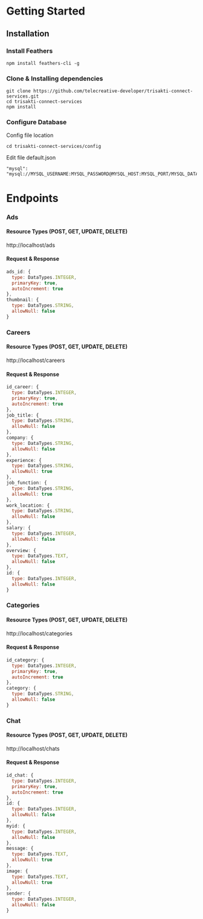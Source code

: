 # Getting Started

## Installation

### Install Feathers
```
npm install feathers-cli -g
```
### Clone & Installing dependencies
```
git clone https://github.com/telecreative-developer/trisakti-connect-services.git
cd trisakti-connect-services
npm install
```
### Configure Database
Config file location
```
cd trisakti-connect-services/config
```
Edit file default.json
```
"mysql": "mysql://MYSQL_USERNAME:MYSQL_PASSWORD@MYSQL_HOST:MYSQL_PORT/MYSQL_DATABASE_NAME"
```

# Endpoints
### Ads
#### Resource Types (POST, GET, UPDATE, DELETE)
http://localhost/ads
#### Request & Response
```javascript
ads_id: {
  type: DataTypes.INTEGER,
  primaryKey: true,
  autoIncrement: true
},
thumbnail: {
  type: DataTypes.STRING,
  allowNull: false
}
```

### Careers
#### Resource Types (POST, GET, UPDATE, DELETE)
http://localhost/careers
#### Request & Response
```javascript
id_career: {
  type: DataTypes.INTEGER,
  primaryKey: true,
  autoIncrement: true
},
job_title: {
  type: DataTypes.STRING,
  allowNull: false
},
company: {
  type: DataTypes.STRING,
  allowNull: false
},
experience: {
  type: DataTypes.STRING,
  allowNull: true
},
job_function: {
  type: DataTypes.STRING,
  allowNull: true
},
work_location: {
  type: DataTypes.STRING,
  allowNull: false
},
salary: {
  type: DataTypes.INTEGER,
  allowNull: false
},
overview: {
  type: DataTypes.TEXT,
  allowNull: false
},
id: {
  type: DataTypes.INTEGER,
  allowNull: false
}
```

### Categories
#### Resource Types (POST, GET, UPDATE, DELETE)
http://localhost/categories
#### Request & Response
```javascript
id_category: {
  type: DataTypes.INTEGER,
  primaryKey: true,
  autoIncrement: true
},
category: {
  type: DataTypes.STRING,
  allowNull: false
}
```

### Chat
#### Resource Types (POST, GET, UPDATE, DELETE)
http://localhost/chats
#### Request & Response
```javascript
id_chat: {
  type: DataTypes.INTEGER,
  primaryKey: true,
  autoIncrement: true
},
id: {
  type: DataTypes.INTEGER,
  allowNull: false
},
myid: {
  type: DataTypes.INTEGER,
  allowNull: false
},
message: {
  type: DataTypes.TEXT,
  allowNull: true
},
image: {
  type: DataTypes.TEXT,
  allowNull: true
},
sender: {
  type: DataTypes.INTEGER,
  allowNull: false
}
```

